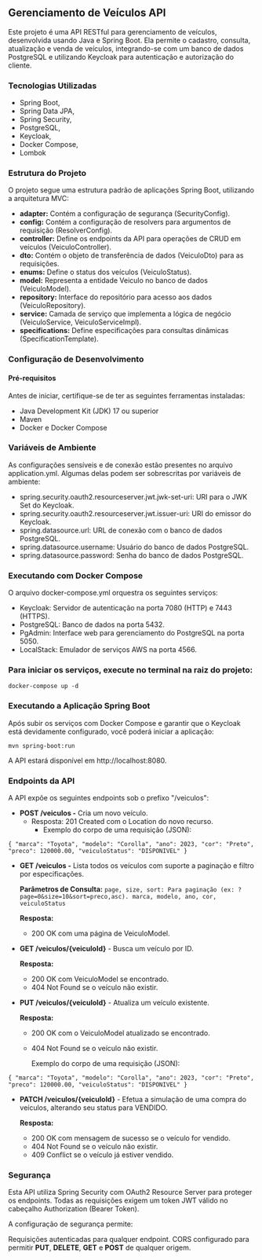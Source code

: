 ## Gerenciamento de Veículos API
Este projeto é uma API RESTful para gerenciamento de veículos, desenvolvida usando Java e Spring Boot. 
Ela permite o cadastro, consulta, atualização e venda de veículos, integrando-se com um banco de dados PostgreSQL e utilizando Keycloak para autenticação e autorização do cliente.

### Tecnologias Utilizadas
* Spring Boot,
* Spring Data JPA,
* Spring Security,
* PostgreSQL,
* Keycloak,
* Docker Compose,
* Lombok

### Estrutura do Projeto
O projeto segue uma estrutura padrão de aplicações Spring Boot, utilizando a arquitetura MVC:

* **adapter:** Contém a configuração de segurança (SecurityConfig).
* **config:** Contém a configuração de resolvers para argumentos de requisição (ResolverConfig).
* **controller:** Define os endpoints da API para operações de CRUD em veículos (VeiculoController).
* **dto:** Contém o objeto de transferência de dados (VeiculoDto) para as requisições.
* **enums:** Define o status dos veículos (VeiculoStatus).
* **model:** Representa a entidade Veiculo no banco de dados (VeiculoModel).
* **repository:** Interface do repositório para acesso aos dados (VeiculoRepository).
* **service:** Camada de serviço que implementa a lógica de negócio (VeiculoService, VeiculoServiceImpl).
* **specifications:** Define especificações para consultas dinâmicas (SpecificationTemplate).

### Configuração de Desenvolvimento
#### Pré-requisitos
Antes de iniciar, certifique-se de ter as seguintes ferramentas instaladas:

* Java Development Kit (JDK) 17 ou superior
* Maven
* Docker e Docker Compose

### Variáveis de Ambiente
As configurações sensíveis e de conexão estão presentes no arquivo application.yml. 
Algumas delas podem ser sobrescritas por variáveis de ambiente:

* spring.security.oauth2.resourceserver.jwt.jwk-set-uri: 
URI para o JWK Set do Keycloak.
* spring.security.oauth2.resourceserver.jwt.issuer-uri: URI do emissor do Keycloak.
* spring.datasource.url: URL de conexão com o banco de dados PostgreSQL.
* spring.datasource.username: Usuário do banco de dados PostgreSQL.
* spring.datasource.password: Senha do banco de dados PostgreSQL.

### Executando com Docker Compose
O arquivo docker-compose.yml orquestra os seguintes serviços:

* Keycloak: Servidor de autenticação na porta 7080 (HTTP) e 7443 (HTTPS).
* PostgreSQL: Banco de dados na porta 5432.
* PgAdmin: Interface web para gerenciamento do PostgreSQL na porta 5050.
* LocalStack: Emulador de serviços AWS na porta 4566.

### Para iniciar os serviços, execute no terminal na raiz do projeto:

`docker-compose up -d`

### Executando a Aplicação Spring Boot
Após subir os serviços com Docker Compose e garantir que o Keycloak está devidamente configurado, você poderá iniciar a aplicação:

`mvn spring-boot:run`

A API estará disponível em http://localhost:8080.

### Endpoints da API
A API expõe os seguintes endpoints sob o prefixo "/veiculos":

* **POST /veiculos -** 
Cria um novo veículo.
  * Resposta: 201 Created com o Location do novo recurso.
      * Exemplo do corpo de uma requisição (JSON): 
  
`{
"marca": "Toyota",
"modelo": "Corolla",
"ano": 2023,
"cor": "Preto",
"preco": 120000.00,
"veiculoStatus": "DISPONIVEL"
}`




* **GET /veiculos -** 
Lista todos os veículos com suporte a paginação e filtro por especificações.

    **Parâmetros de Consulta:**
`page, size, sort: Para paginação (ex: ?page=0&size=10&sort=preco,asc).
marca, modelo, ano, cor, veiculoStatus` 

  **Resposta:**
  * 200 OK com uma página de VeiculoModel.


* **GET /veiculos/{veiculoId}** - Busca um veículo por ID.

    **Resposta:**
    * 200 OK com VeiculoModel se encontrado.
    * 404 Not Found se o veículo não existir.


* **PUT /veiculos/{veiculoId}** - Atualiza um veículo existente.

    **Resposta:**
    * 200 OK com o VeiculoModel atualizado se encontrado.
    * 404 Not Found se o veículo não existir.
   
      Exemplo do corpo de uma requisição (JSON):

`{
"marca": "Toyota",
"modelo": "Corolla",
"ano": 2023,
"cor": "Preto",
"preco": 120000.00,
"veiculoStatus": "DISPONIVEL"
}`
  
  


* **PATCH /veiculos/{veiculoId}** - Efetua a simulação de uma compra do veículos, alterando seu status para VENDIDO.

    **Resposta:**
    * 200 OK com mensagem de sucesso se o veículo for vendido.
    * 404 Not Found se o veículo não existir.
    * 409 Conflict se o veículo já estiver vendido.

### Segurança
Esta API utiliza Spring Security com OAuth2 Resource Server para proteger os endpoints. Todas as requisições exigem um token JWT válido no cabeçalho Authorization (Bearer Token).

A configuração de segurança permite:

Requisições autenticadas para qualquer endpoint.
CORS configurado para permitir **PUT**, **DELETE**, **GET** e **POST** de qualquer origem.

